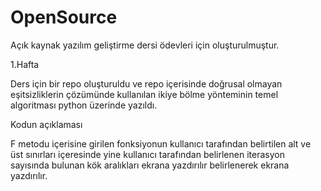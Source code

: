 # OpenSource
Açık kaynak yazılım geliştirme dersi ödevleri için oluşturulmuştur.  

1.Hafta  

Ders için bir repo oluşturuldu ve repo içerisinde doğrusal olmayan eşitsizliklerin çözümünde kullanılan ikiye bölme yönteminin temel algoritması python üzerinde yazıldı.  

Kodun açıklaması

F metodu içerisine girilen fonksiyonun kullanıcı tarafından belirtilen alt ve üst sınırları içeresinde yine kullanıcı tarafından belirlenen iterasyon sayısında bulunan kök aralıkları ekrana yazdırılır belirlenerek ekrana yazdırılır.
